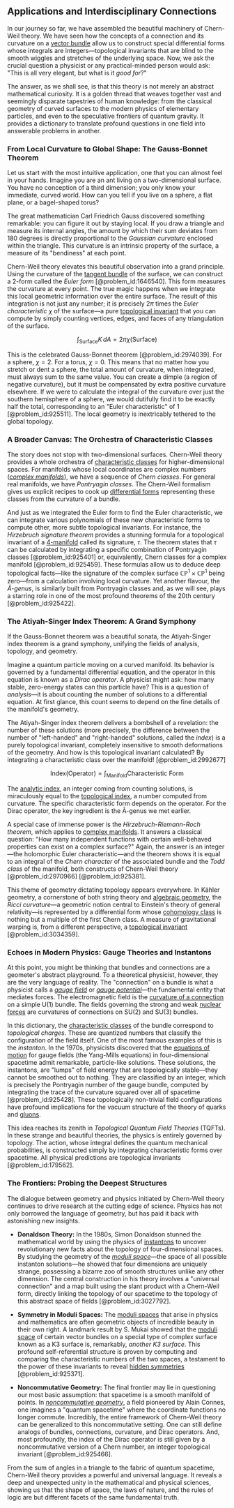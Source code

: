 ## Applications and Interdisciplinary Connections

In our journey so far, we have assembled the beautiful machinery of Chern-Weil theory. We have seen how the concepts of a connection and its curvature on a [vector bundle](@article_id:157099) allow us to construct special differential forms whose integrals are integers—topological invariants that are blind to the smooth wiggles and stretches of the underlying space. Now, we ask the crucial question a physicist or any practical-minded person would ask: "This is all very elegant, but what is it *good for*?"

The answer, as we shall see, is that this theory is not merely an abstract mathematical curiosity. It is a golden thread that weaves together vast and seemingly disparate tapestries of human knowledge: from the classical geometry of curved surfaces to the modern physics of elementary particles, and even to the speculative frontiers of quantum gravity. It provides a dictionary to translate profound questions in one field into answerable problems in another.

### From Local Curvature to Global Shape: The Gauss-Bonnet Theorem

Let us start with the most intuitive application, one that you can almost feel in your hands. Imagine you are an ant living on a two-dimensional surface. You have no conception of a third dimension; you only know your immediate, curved world. How can you tell if you live on a sphere, a flat plane, or a bagel-shaped torus?

The great mathematician Carl Friedrich Gauss discovered something remarkable: you can figure it out by staying local. If you draw a triangle and measure its internal angles, the amount by which their sum deviates from $180$ degrees is directly proportional to the *Gaussian curvature* enclosed within the triangle. This curvature is an intrinsic property of the surface, a measure of its "bendiness" at each point.

Chern-Weil theory elevates this beautiful observation into a grand principle. Using the curvature of the [tangent bundle](@article_id:160800) of the surface, we can construct a 2-form called the *Euler form* [@problem_id:1646540]. This form measures the curvature at every point. The true magic happens when we integrate this local geometric information over the entire surface. The result of this integration is not just any number; it is precisely $2\pi$ times the *Euler characteristic* $\chi$ of the surface—a pure [topological invariant](@article_id:141534) that you can compute by simply counting vertices, edges, and faces of any triangulation of the surface.

$$
\int_{\text{Surface}} K \, dA = 2\pi \chi(\text{Surface})
$$

This is the celebrated Gauss-Bonnet theorem [@problem_id:2974039]. For a sphere, $\chi=2$. For a torus, $\chi=0$. This means that no matter how you stretch or dent a sphere, the total amount of curvature, when integrated, must always sum to the same value. You can create a dimple (a region of negative curvature), but it must be compensated by extra positive curvature elsewhere. If we were to calculate the integral of the curvature over just the southern hemisphere of a sphere, we would dutifully find it to be exactly half the total, corresponding to an "Euler characteristic" of 1 [@problem_id:925511]. The local geometry is inextricably tethered to the global topology.

### A Broader Canvas: The Orchestra of Characteristic Classes

The story does not stop with two-dimensional surfaces. Chern-Weil theory provides a whole orchestra of [characteristic classes](@article_id:160102) for higher-dimensional spaces. For manifolds whose local coordinates are complex numbers (*[complex manifolds](@article_id:158582)*), we have a sequence of *Chern classes*. For general real manifolds, we have *Pontryagin classes*. The Chern-Weil formalism gives us explicit recipes to cook up [differential forms](@article_id:146253) representing these classes from the curvature of a bundle.

And just as we integrated the Euler form to find the Euler characteristic, we can integrate various polynomials of these new characteristic forms to compute other, more subtle topological invariants. For instance, the *Hirzebruch signature theorem* provides a stunning formula for a topological invariant of a [4-manifold](@article_id:161353) called its signature, $\tau$. The theorem states that $\tau$ can be calculated by integrating a specific combination of Pontryagin classes [@problem_id:925401] or, equivalently, Chern classes for a complex manifold [@problem_id:925459]. These formulas allow us to deduce deep topological facts—like the signature of the complex surface $\mathbb{CP}^1 \times \mathbb{CP}^1$ being zero—from a calculation involving local curvature. Yet another flavour, the *Â-genus*, is similarly built from Pontryagin classes and, as we will see, plays a starring role in one of the most profound theorems of the 20th century [@problem_id:925422].

### The Atiyah-Singer Index Theorem: A Grand Symphony

If the Gauss-Bonnet theorem was a beautiful sonata, the Atiyah-Singer index theorem is a grand symphony, unifying the fields of analysis, topology, and geometry.

Imagine a quantum particle moving on a curved manifold. Its behavior is governed by a fundamental differential equation, and the operator in this equation is known as a *Dirac operator*. A physicist might ask: how many stable, zero-energy states can this particle have? This is a question of *analysis*—it is about counting the number of solutions to a differential equation. At first glance, this count seems to depend on the fine details of the manifold's geometry.

The Atiyah-Singer index theorem delivers a bombshell of a revelation: the number of these solutions (more precisely, the difference between the number of "left-handed" and "right-handed" solutions, called the *index*) is a purely topological invariant, completely insensitive to smooth deformations of the geometry. And how is this topological invariant calculated? By integrating a characteristic class over the manifold! [@problem_id:2992677]

$$
\text{Index}(\text{Operator}) = \int_{\text{Manifold}} \text{Characteristic Form}
$$

The [analytic index](@article_id:193091), an integer coming from counting solutions, is miraculously equal to the [topological index](@article_id:186708), a number computed from curvature. The specific characteristic form depends on the operator. For the Dirac operator, the key ingredient is the Â-genus we met earlier.

A special case of immense power is the *Hirzebruch-Riemann-Roch theorem*, which applies to [complex manifolds](@article_id:158582). It answers a classical question: "How many independent functions with certain well-behaved properties can exist on a complex surface?" Again, the answer is an integer—the holomorphic Euler characteristic—and the theorem shows it is equal to an integral of the *Chern character* of the associated bundle and the *Todd class* of the manifold, both constructs of Chern-Weil theory [@problem_id:2970966] [@problem_id:925381].

This theme of geometry dictating topology appears everywhere. In Kähler geometry, a cornerstone of both string theory and [algebraic geometry](@article_id:155806), the *Ricci curvature*—a geometric notion central to Einstein's theory of general relativity—is represented by a differential form whose [cohomology class](@article_id:263467) is nothing but a multiple of the first Chern class. A measure of gravitational warping is, from a different perspective, a [topological invariant](@article_id:141534) [@problem_id:3034359].

### Echoes in Modern Physics: Gauge Theories and Instantons

At this point, you might be thinking that bundles and connections are a geometer's abstract playground. To a theoretical physicist, however, they are the very language of reality. The "connection" on a bundle is what a physicist calls a *[gauge field](@article_id:192560)* or *[gauge potential](@article_id:188491)*—the fundamental entity that mediates forces. The electromagnetic field is the [curvature of a connection](@article_id:158660) on a simple U(1) bundle. The fields governing the strong and weak [nuclear forces](@article_id:142754) are curvatures of connections on SU(2) and SU(3) bundles.

In this dictionary, the [characteristic classes](@article_id:160102) of the bundle correspond to *topological charges*. These are quantized numbers that classify the configuration of the field itself. One of the most famous examples of this is the *instanton*. In the 1970s, physicists discovered that the [equations of motion](@article_id:170226) for gauge fields (the Yang-Mills equations) in four-dimensional spacetime admit remarkable, particle-like solutions. These solutions, the instantons, are "lumps" of field energy that are topologically stable—they cannot be smoothed out to nothing. They are classified by an integer, which is precisely the Pontryagin number of the gauge bundle, computed by integrating the trace of the curvature squared over all of spacetime [@problem_id:925428]. These topologically non-trivial field configurations have profound implications for the vacuum structure of the theory of quarks and [gluons](@article_id:151233).

This idea reaches its zenith in *Topological Quantum Field Theories* (TQFTs). In these strange and beautiful theories, the physics is entirely governed by topology. The action, whose integral defines the quantum mechanical probabilities, is constructed simply by integrating characteristic forms over spacetime. All physical predictions are topological invariants [@problem_id:179562].

### The Frontiers: Probing the Deepest Structures

The dialogue between geometry and physics initiated by Chern-Weil theory continues to drive research at the cutting edge of science. Physics has not only borrowed the language of geometry, but has paid it back with astonishing new insights.

*   **Donaldson Theory:** In the 1980s, Simon Donaldson stunned the mathematical world by using the physics of [instantons](@article_id:152997) to uncover revolutionary new facts about the topology of four-dimensional spaces. By studying the geometry of the *[moduli space](@article_id:161221)*—the space of all possible instanton solutions—he showed that four dimensions are uniquely strange, possessing a bizarre zoo of smooth structures unlike any other dimension. The central construction in his theory involves a "universal connection" and a map built using the slant product with a Chern-Weil form, directly linking the topology of our spacetime to the topology of this abstract space of fields [@problem_id:3027792].

*   **Symmetry in Moduli Spaces:** The [moduli spaces](@article_id:159286) that arise in physics and mathematics are often geometric objects of incredible beauty in their own right. A landmark result by S. Mukai showed that the [moduli space](@article_id:161221) of certain vector bundles on a special type of complex surface known as a K3 surface is, remarkably, *another K3 surface*. This profound self-referential structure is proven by computing and comparing the characteristic numbers of the two spaces, a testament to the power of these invariants to reveal [hidden symmetries](@article_id:146828) [@problem_id:925371].

*   **Noncommutative Geometry:** The final frontier may lie in questioning our most basic assumption: that spacetime is a smooth manifold of points. In *[noncommutative geometry](@article_id:157942)*, a field pioneered by Alain Connes, one imagines a "quantum spacetime" where the coordinate functions no longer commute. Incredibly, the entire framework of Chern-Weil theory can be generalized to this noncommutative setting. One can still define analogs of bundles, connections, curvature, and Dirac operators. And, most profoundly, the index of the Dirac operator is still given by a noncommutative version of a Chern number, an integer topological invariant [@problem_id:925466].

From the sum of angles in a triangle to the fabric of quantum spacetime, Chern-Weil theory provides a powerful and universal language. It reveals a deep and unexpected unity in the mathematical and physical sciences, showing us that the shape of space, the laws of nature, and the rules of logic are but different facets of the same fundamental truth.